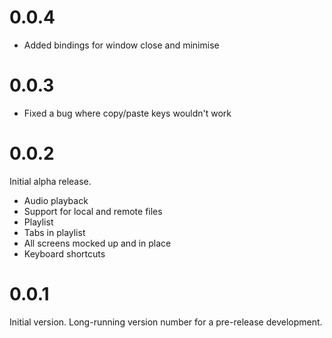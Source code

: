 # 0.0.4

* Added bindings for window close and minimise

# 0.0.3

* Fixed a bug where copy/paste keys wouldn't work

# 0.0.2
Initial alpha release.
* Audio playback
* Support for local and remote files
* Playlist
* Tabs in playlist
* All screens mocked up and in place
* Keyboard shortcuts


# 0.0.1
Initial version. Long-running version number for a pre-release development.
